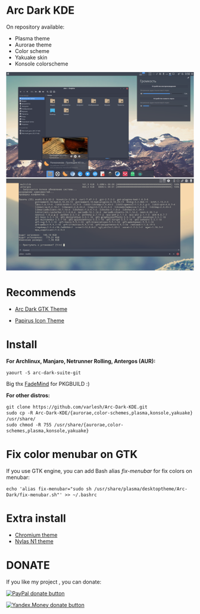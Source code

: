 # Arc Dark KDE

On repository available:
- Plasma theme
- Aurorae theme
- Color scheme
- Yakuake skin
- Konsole colorscheme

![Screenshot](preview.png)
![Screenshot](yakuake.png)

# Recommends

- [Arc Dark GTK Theme](https://github.com/horst3180/arc-theme)

- [Papirus Icon Theme](https://github.com/varlesh/papirus-suite/tree/master/kde-pack/icons)

# Install

**For Archlinux, Manjaro, Netrunner Rolling, Antergos (AUR):**

```
yaourt -S arc-dark-suite-git
```

Big thx [FadeMind](https://github.com/FadeMind) for PKGBUILD :)

**For other distros:**

```
git clone https://github.com/varlesh/Arc-Dark-KDE.git
sudo cp -R Arc-Dark-KDE/{aurorae,color-schemes,plasma,konsole,yakuake} /usr/share/
sudo chmod -R 755 /usr/share/{aurorae,color-schemes,plasma,konsole,yakuake}
```

# Fix color menubar on GTK
If you use GTK engine, you can add Bash alias *fix-menubar* for fix colors on menubar:
```
echo 'alias fix-menubar="sudo sh /usr/share/plasma/desktoptheme/Arc-Dark/fix-menubar.sh"' >> ~/.bashrc
```

# Extra install

- [Chromium theme](https://github.com/varlesh/Arc-Dark-KDE/tree/master/extra/chromium)
- [Nylas N1 theme](https://github.com/varlesh/Nylas-Arc-Dark-Theme)

# DONATE
If you like my project , you can donate:

<span class="paypal"><a href="https://www.paypal.me/varlesh" title="Donate to this project using Paypal"><img src="https://www.paypalobjects.com/webstatic/mktg/Logo/pp-logo-100px.png" alt="PayPal donate button" /></a></span>

<span class="Yandex.Money"><a href="http://yasobe.ru/na/varlesh#form_submit" title="Donate to this project using Yandex.Money"><img src="https://money.yandex.ru/img/ym_logo.gif" alt="Yandex.Money donate button" /></a></span>
